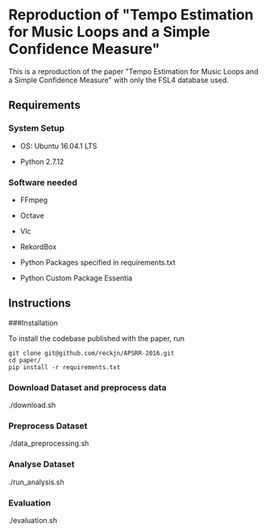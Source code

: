# Reproduction of "Tempo Estimation for Music Loops and a Simple Confidence Measure"

This is a reproduction of the paper "Tempo Estimation for Music Loops and a Simple Confidence Measure" with only the FSL4 database used.

## Requirements

### System Setup

* OS:	Ubuntu 16.04.1 LTS

* Python 2.7.12

### Software needed
* FFmpeg

* Octave

* Vlc

* RekordBox
* Python Packages specified in requirements.txt

* Python Custom Package Essentia

## Instructions

###Installation

To install the codebase published with the paper, run

    git clone git@github.com/reckjn/APSRR-2016.git
    cd paper/
    pip install -r requirements.txt

### Download Dataset and preprocess data

   ./download.sh

### Preprocess Dataset

   ./data_preprocessing.sh

### Analyse Dataset   

   ./run_analysis.sh

### Evaluation

   ./evaluation.sh


